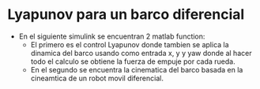 # Lyapunov para un barco diferencial<br>
- En el siguiente simulink se encuentran 2 matlab function:<br>
  - El primero es el control Lyapunov donde tambien se aplica la dinamica del barco usando como entrada x, y y yaw donde al hacer todo el calculo se obtiene la fuerza de     empuje por cada rueda.<br>
  - En el segundo se encuentra la cinematica del barco basada en la cineamtica de un robot movil diferencial.<br>
